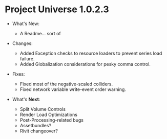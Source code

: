 # Project Universe 1.0.2.3
* What's New:
	- A Readme... sort of
	
* Changes:
	- Added Exception checks to resource loaders to prevent series load failure.
	- Added Globalization considerations for pesky comma control.
	
* Fixes:
	- Fixed most of the negative-scaled colliders.
	- Fixed network variable write-event order warning.
	
* What's **Next**:
	- Split Volume Controls
	- Render Load Optimizations
	- Post-Processing-related bugs
	- Assetbundles?
	- Rivit changeover?